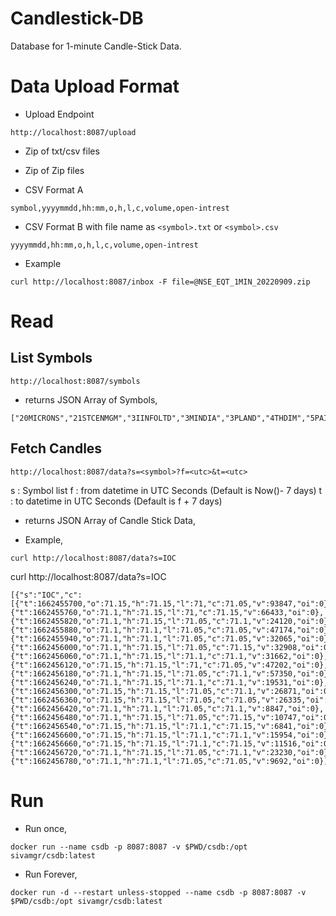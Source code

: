 # Candlestick-DB
Database for 1-minute Candle-Stick Data.

# Data Upload Format

- Upload Endpoint
```
http://localhost:8087/upload
```

    
- Zip of txt/csv files 
- Zip of Zip files

- CSV Format A

```
symbol,yyyymmdd,hh:mm,o,h,l,c,volume,open-intrest
```

- CSV Format B with file name as `<symbol>.txt` or `<symbol>.csv`

```
yyyymmdd,hh:mm,o,h,l,c,volume,open-intrest
```

- Example 
```
curl http://localhost:8087/inbox -F file=@NSE_EQT_1MIN_20220909.zip
```


# Read

## List Symbols
```
http://localhost:8087/symbols
```
-   returns JSON Array of Symbols, 
```
["20MICRONS","21STCENMGM","3IINFOLTD","3MINDIA","3PLAND","4THDIM","5PAISA","63MOONS","A2ZINFRA","AAKASH","AAREYDRUGS","AARON","AARTIDRUGS","AARTIIND","AARTISURF","AARVEEDEN","AARVI","AAVAS","ABAN","ABB","ABBOTINDIA","ABCAPITAL","ABFRL","ABMINTLLTD","ABSLAMC","ABSLBANETF","ABSLNN50ET","ACC","ACCELYA","ACCURACY","ACE","ACRYSIL","ADANIENT","ADANIGREEN","ADANIPORTS","ADANIPOWER","ADANITRANS","ADFFOODS","ADL","ADORWELD","ADROITINFO"]
```

## Fetch Candles

```
http://localhost:8087/data?s=<symbol>?f=<utc>&t=<utc>
```

s : Symbol list
f : from datetime in UTC Seconds (Default is Now()- 7 days)
t : to datetime in UTC Seconds  (Default is f + 7 days)

-   returns JSON Array of Candle Stick Data,

- Example, 
```
curl http://localhost:8087/data?s=IOC

```
curl http://localhost:8087/data?s=IOC
```
[{"s":"IOC","c":[{"t":1662455700,"o":71.15,"h":71.15,"l":71,"c":71.05,"v":93847,"oi":0},{"t":1662455760,"o":71.1,"h":71.15,"l":71,"c":71.15,"v":66433,"oi":0},{"t":1662455820,"o":71.1,"h":71.15,"l":71.05,"c":71.1,"v":24120,"oi":0},{"t":1662455880,"o":71.1,"h":71.1,"l":71.05,"c":71.05,"v":47174,"oi":0},{"t":1662455940,"o":71.1,"h":71.1,"l":71.05,"c":71.05,"v":32065,"oi":0},{"t":1662456000,"o":71.1,"h":71.15,"l":71.05,"c":71.15,"v":32908,"oi":0},{"t":1662456060,"o":71.1,"h":71.15,"l":71.1,"c":71.1,"v":31662,"oi":0},{"t":1662456120,"o":71.15,"h":71.15,"l":71,"c":71.05,"v":47202,"oi":0},{"t":1662456180,"o":71.1,"h":71.15,"l":71.05,"c":71.1,"v":57350,"oi":0},{"t":1662456240,"o":71.1,"h":71.15,"l":71.1,"c":71.1,"v":19531,"oi":0},{"t":1662456300,"o":71.15,"h":71.15,"l":71.05,"c":71.1,"v":26871,"oi":0},{"t":1662456360,"o":71.15,"h":71.15,"l":71.05,"c":71.05,"v":26335,"oi":0},{"t":1662456420,"o":71.1,"h":71.1,"l":71.05,"c":71.1,"v":8847,"oi":0},{"t":1662456480,"o":71.1,"h":71.15,"l":71.05,"c":71.15,"v":10747,"oi":0},{"t":1662456540,"o":71.15,"h":71.15,"l":71.1,"c":71.15,"v":6841,"oi":0},{"t":1662456600,"o":71.15,"h":71.15,"l":71.1,"c":71.1,"v":15954,"oi":0},{"t":1662456660,"o":71.15,"h":71.15,"l":71.1,"c":71.15,"v":11516,"oi":0},{"t":1662456720,"o":71.1,"h":71.15,"l":71.05,"c":71.1,"v":23230,"oi":0},{"t":1662456780,"o":71.1,"h":71.1,"l":71.05,"c":71.05,"v":9692,"oi":0}]
 ```


# Run 
- Run once,

```docker run --name csdb -p 8087:8087 -v $PWD/csdb:/opt sivamgr/csdb:latest```


- Run Forever,

```docker run -d --restart unless-stopped --name csdb -p 8087:8087 -v $PWD/csdb:/opt sivamgr/csdb:latest```
